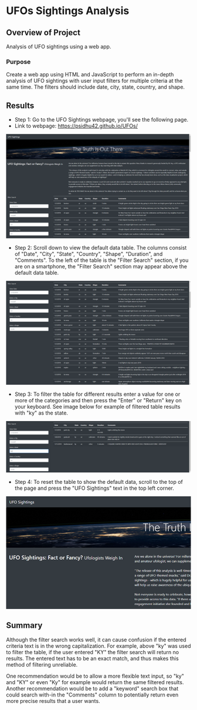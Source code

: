 # UFOs Sightings Analysis

## Overview of Project

Analysis of UFO sightings using a web app.

### Purpose

Create a web app using HTML and JavaScript to perform an in-depth analysis of UFO sightings with user input filters for multiple criteria at the same time. The filters should include date, city, state, country, and shape.

## Results

* Step 1: Go to the UFO Sightings webpage, you'll see the following page. 
* Link to webpage: https://psidhu42.github.io/UFOs/ 

!["Main Page"](https://github.com/psidhu42/UFOs/blob/main/resources/main_page.PNG)

* Step 2: Scroll down to view the default data table. The columns consist of "Date", "City", "State", "Country", "Shape", "Duration", and "Comments". To the left of the table is the "Filter Search" section, if you are on a smartphone, the "Filter Search" section may appear above the default data table.

!["Filter Search and Table View"](https://github.com/psidhu42/UFOs/blob/main/resources/filter_and_table.PNG)

* Step 3: To filter the table for different results enter a value for one or more of the categories and then press the "Enter" or "Return" key on your keyboard. See image below for example of filtered table results with "ky" as the state.

!["Filtered Table Example"](https://github.com/psidhu42/UFOs/blob/main/resources/filtered_search_example.PNG)

* Step 4: To reset the table to show the default data, scroll to the top of the page and press the "UFO Sightings" text in the top left corner.

!["Reset Table"](https://github.com/psidhu42/UFOs/blob/main/resources/reset_table.PNG)

## Summary

Although the filter search works well, it can cause confusion if the entered criteria text is in the wrong capitalization. For example, above "ky" was used to filter the table, if the user entered "KY" the filter search will return no results. The entered text has to be an exact match, and thus makes this method of filtering unreliable.

One recommendation would be to allow a more flexible text input, so "ky" and "KY" or even "Ky" for example would return the same filtered results. Another recommendation would be to add a "keyword" search box that could search with-in the "Comments" column to potentially return even more precise results that a user wants.